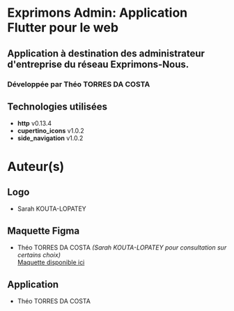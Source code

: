 # Exprimons Admin: Application Flutter pour le web

## Application à destination des administrateur d'entreprise du réseau Exprimons-Nous.

### Développée par Théo TORRES DA COSTA

## Technologies utilisées
* **http** v0.13.4
* **cupertino_icons** v1.0.2
* **side_navigation** v1.0.2

# Auteur(s)
## Logo
* Sarah KOUTA-LOPATEY

## Maquette Figma
* Théo TORRES DA COSTA
*(Sarah KOUTA-LOPATEY pour consultation sur certains choix)*<br>
[Maquette disponible ici](https://www.figma.com/file/H9ofzCRB5iRQ2NyIdZjXuw/ExprimonsAdmin?node-id=0%3A1)

## Application
* Théo TORRES DA COSTA
